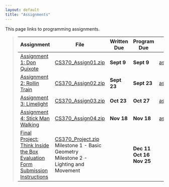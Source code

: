 ```yaml
---
layout: default
title: "Assignments"
---
```


This page links to programming assignments.

> Assignment | File | Written Due | Program Due | Solutions |
> ---------- | ---- | ----------- | ----------- | --------- |
> [Assignment 1: Don Quixote](assign01.html) | [CS370_Assign01.zip](src/CS370_Assign01.zip) | **Sept 9** | **Sept 9** | [assign01sol.pdf](sol/assign01sol.pdf)
> [Assignment 2: Rollin Train](assign02.html) | [CS370_Assign02.zip](src/CS370_Assign02.zip) | **Sept 23** | **Sept 23** | [assign02sol.pdf](sol/assign02sol.pdf)
> [Assignment 3: Limelight](assign03.html) | [CS370_Assign03.zip](src/CS370_Assign03.zip) | **Oct 23** | **Oct 27** | [assign03sol.pdf](sol/assign03sol.pdf)
> [Assignment 4: Stick Man Walking](assign04.html) | [CS370_Assign04.zip](src/CS370_Assign04.zip) | **Nov 18** | **Nov 18** | [assign04sol.pdf](sol/assign04sol.pdf)
> [Final Project: Think Inside the Box](project.html) <br /> [Evaluation Form](CS370_Final_Project_eval.docx) <br /> [Submission Instructions](ProjectSubmit.html) | [CS370_Project.zip](src/CS370_Project.zip) <br /> Milestone 1 - Basic Geometry <br /> Milestone 2 - Lighting and Movement | | **Dec 11** <br /> **Oct 16** <br /> **Nov 25** |